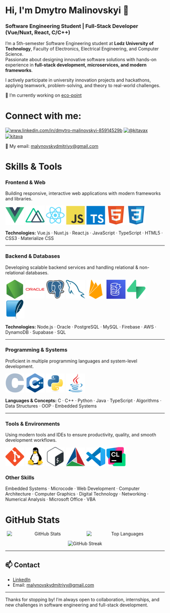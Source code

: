 # Hi, I'm Dmytro Malinovskyi 👋

### Software Engineering Student | Full-Stack Developer (Vue/Nuxt, React, C/C++)

I’m a 5th-semester Software Engineering student at **Lodz University of Technology**, Faculty of Electronics, Electrical Engineering, and Computer Science.  
Passionate about designing innovative software solutions with hands-on experience in **full-stack development, microservices, and modern frameworks**.  

I actively participate in university innovation projects and hackathons, applying teamwork, problem-solving, and theory to real-world challenges.

🔭 I’m currently working on [eco-point](https://github.com/Malikethes/eco-point)

# Connect with me:
<p align="left">
<a href="https://linkedin.com/in/dmytro-malinovskyi-85914529b" target="blank"><img align="center" src="https://raw.githubusercontent.com/rahuldkjain/github-profile-readme-generator/master/src/images/icons/Social/linked-in-alt.svg" alt="www.linkedin.com/in/dmytro-malinovskyi-85914529b" height="50" width="50" /></a>
<a href="https://instagram.com/@kitavax" target="blank"><img align="center" src="https://raw.githubusercontent.com/rahuldkjain/github-profile-readme-generator/master/src/images/icons/Social/instagram.svg" alt="@kitavax" height="50" width="50" /></a>
<a href="https://www.leetcode.com/kitava" target="blank"><img align="center" src="https://raw.githubusercontent.com/rahuldkjain/github-profile-readme-generator/master/src/images/icons/Social/leet-code.svg" alt="kitava" height="50" width="50" /></a>
</p>
<p>📨 My email: <a href="mailto:malynovskydmitriyy@gmail.com">malynovskydmitriyy@gmail.com</a></p>

# Skills & Tools

### Frontend & Web
Building responsive, interactive web applications with modern frameworks and libraries.  

<p>
  <img src="https://raw.githubusercontent.com/devicons/devicon/master/icons/vuejs/vuejs-original.svg" alt="Vue.js" width="60"/>
  <img src="https://raw.githubusercontent.com/devicons/devicon/master/icons/nuxtjs/nuxtjs-original.svg" alt="Nuxt.js" width="60"/>
  <img src="https://raw.githubusercontent.com/devicons/devicon/master/icons/react/react-original.svg" alt="React.js" width="60"/>
  <img src="https://raw.githubusercontent.com/devicons/devicon/master/icons/javascript/javascript-original.svg" alt="JavaScript" width="60"/>
  <img src="https://raw.githubusercontent.com/devicons/devicon/master/icons/typescript/typescript-original.svg" alt="TypeScript" width="60"/>
  <img src="https://raw.githubusercontent.com/devicons/devicon/master/icons/html5/html5-original.svg" alt="HTML5" width="60"/>
  <img src="https://raw.githubusercontent.com/devicons/devicon/master/icons/css3/css3-original.svg" alt="CSS3" width="60"/>
</p>

**Technologies:** Vue.js · Nuxt.js · React.js · JavaScript · TypeScript · HTML5 · CSS3 · Materialize CSS  

---

### Backend & Databases
Developing scalable backend services and handling relational & non-relational databases.  

<p>
  <img src="https://raw.githubusercontent.com/devicons/devicon/master/icons/nodejs/nodejs-original.svg" alt="Node.js" width="60"/>
  <img src="https://raw.githubusercontent.com/devicons/devicon/master/icons/oracle/oracle-original.svg" alt="Oracle" width="60"/>
  <img src="https://raw.githubusercontent.com/devicons/devicon/master/icons/postgresql/postgresql-original.svg" alt="PostgreSQL" width="60"/>
  <img src="https://raw.githubusercontent.com/devicons/devicon/master/icons/mysql/mysql-original.svg" alt="MySQL" width="60"/>
  <img src="https://raw.githubusercontent.com/devicons/devicon/master/icons/firebase/firebase-plain.svg" alt="Firebase" width="60"/>
  <img src="https://raw.githubusercontent.com/devicons/devicon/master/icons/dynamodb/dynamodb-original.svg" alt="DynamoDB" width="60"/>
  <img src="https://raw.githubusercontent.com/devicons/devicon/master/icons/supabase/supabase-original.svg" alt="Supabase" width="60"/>
  <img src="https://raw.githubusercontent.com/devicons/devicon/master/icons/sqlite/sqlite-original.svg" alt="SQL" width="60"/>
</p>

**Technologies:** Node.js · Oracle · PostgreSQL · MySQL · Firebase · AWS · DynamoDB · Supabase · SQL  

---

### Programming & Systems
Proficient in multiple programming languages and system-level development.  

<p>
  <img src="https://raw.githubusercontent.com/devicons/devicon/master/icons/c/c-original.svg" alt="C" width="60"/>
  <img src="https://raw.githubusercontent.com/devicons/devicon/master/icons/cplusplus/cplusplus-original.svg" alt="C++" width="60"/>
  <img src="https://raw.githubusercontent.com/devicons/devicon/master/icons/python/python-original.svg" alt="Python" width="60"/>
  <img src="https://raw.githubusercontent.com/devicons/devicon/master/icons/java/java-original.svg" alt="Java" width="60"/>
</p>

**Languages & Concepts:** C · C++ · Python · Java · TypeScript · Algorithms · Data Structures · OOP · Embedded Systems  

---

### Tools & Environments
Using modern tools and IDEs to ensure productivity, quality, and smooth development workflows.  

<p>
  <img src="https://raw.githubusercontent.com/devicons/devicon/master/icons/git/git-original.svg" alt="Git" width="60"/>
  <img src="https://raw.githubusercontent.com/devicons/devicon/master/icons/linux/linux-original.svg" alt="Linux" width="60"/>
  <img src="https://raw.githubusercontent.com/devicons/devicon/master/icons/bash/bash-original.svg" alt="Bash" width="60"/>
  <img src="https://raw.githubusercontent.com/devicons/devicon/master/icons/cmake/cmake-original.svg" alt="CMake" width="60"/>
  <img src="https://raw.githubusercontent.com/devicons/devicon/master/icons/vscode/vscode-original.svg" alt="VS Code" width="60"/>
  <img src="https://raw.githubusercontent.com/devicons/devicon/master/icons/clion/clion-original.svg" alt="CLion" width="60"/>
</p>

### Other Skills 
Embedded Systems · Microcode · Web Development · Computer Architecture · Computer Graphics · Digital Technology · Networking · Numerical Analysis · Microsoft Office · VBA  

# GitHub Stats

<p align="center" style="display: flex; justify-content: center; gap: 10px; align-items: flex-start;">
  <img src="https://github-readme-stats.vercel.app/api?username=Malikethes&show_icons=true&theme=radical&count_private=true" alt="GitHub Stats" width="48%" />
  <img src="https://github-readme-stats.vercel.app/api/top-langs/?username=Malikethes&langs_count=6&theme=radical&layout=compact" alt="Top Languages" width="48%" />
</p>

<p align="center">
  <img src="https://github-readme-streak-stats.herokuapp.com/?user=Malikethes&theme=radical" alt="GitHub Streak"/>
</p>

---

## 📫 Contact

- [LinkedIn](https://www.linkedin.com/in/dmytro-malinovskyi-85914529b/)  
- Email: malynovskydmitriyy@gmail.com  

---

Thanks for stopping by! I’m always open to collaboration, internships, and new challenges in software engineering and full-stack development.
